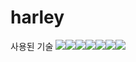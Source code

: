 # harley

사용된 기술
<img src="https://img.shields.io/badge/HTML-E34F26?style=flat-square&amp;logo=HTML5&amp;logoColor=white&amp;" /><img src="https://img.shields.io/badge/CSS-1572B6?style=flat-square&amp;logo=CSS3&amp;logoColor=white&amp;" /><img src="https://img.shields.io/badge/JavaScript-F7DF1E?style=flat-square&amp;logo=JavaScript&amp;logoColor=white&amp;" /><img src="https://img.shields.io/badge/JQuery-0769AD?style=flat-square&amp;logo=JQuery&amp;logoColor=white&amp;" /><img src="https://img.shields.io/badge/PhotoShop-31A8FF?style=flat-square&amp;logo=Adobe Photoshop&amp;logoColor=white&amp;" /><img src="https://img.shields.io/badge/Illustrator-FF9A00?style=flat-square&amp;logo=Adobe Illustrator&amp;logoColor=white&amp;" /><img src="https://img.shields.io/badge/XD-FF61F6?style=flat-square&amp;logo=Adobe XD&amp;logoColor=white&amp;" />
